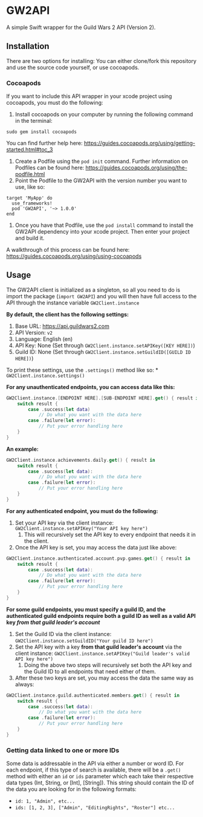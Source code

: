 # GW2API

A simple Swift wrapper for the Guild Wars 2 API (Version 2).

## Installation

There are two options for installing: You can either clone/fork this repository and use the source code yourself, or use cocoapods. 

### Cocoapods

If you want to include this API wrapper in your xcode project using cocoapods, you must do the following:
1. Install cocoapods on your computer by running the following command in the terminal:
```
sudo gem install cocoapods
```
You can find further help here: https://guides.cocoapods.org/using/getting-started.html#toc_3
1. Create a Podfile using the `pod init` command. Further information on Podfiles can be found here: https://guides.cocoapods.org/using/the-podfile.html
1. Point the Podfile to the GW2API with the version number you want to use, like so:
```
target 'MyApp' do
  use_frameworks!
  pod 'GW2API', '~> 1.0.0'
end
```
1. Once you have that Podfile, use the `pod install` command to install the GW2API dependency into your xcode project. Then enter your project and build it.

A walkthrough of this process can be found here: https://guides.cocoapods.org/using/using-cocoapods


## Usage

The GW2API client is initialized as a singleton, so all you need to do is import the package (`import GW2API`) and you will then have full access to the API through the instance variable `GW2Client.instance`

**By default, the client has the following settings:**
1. Base URL: https://api.guildwars2.com
1. API Version: `v2`
1. Language: English (en)
1. API Key: None (Set through `GW2Client.instance.setAPIKey([KEY HERE])`)
1. Guild ID: None (Set through `GW2Client.instance.setGuildID([GUILD ID HERE])`)

To print these settings, use the `.settings()` method like so:
    * `GW2Client.instance.settings()`

**For any unauthenticated endpoints, you can access data like this:**
```swift
GW2Client.instance.[ENDPOINT HERE].[SUB-ENDPOINT HERE].get() { result in
    switch result {
        case .success(let data)
            // Do what you want with the data here
        case .failure(let error):
            // Put your error handling here
    }
}
```

**An example:**
```swift
GW2Client.instance.achievements.daily.get() { result in
    switch result {
        case .success(let data):
            // Do what you want with the data here
        case .failure(let error):
            // Put your error handling here
    }
}
```

**For any authenticated endpoint, you must do the following:**
1. Set your API key via the client instance: `GW2Client.instance.setAPIKey("Your API key here")`
    1. This will recursively set the API key to every endpoint that needs it in the client.
1. Once the API key is set, you may access the data just like above:

```swift
GW2Client.instance.authenticated.account.pvp.games.get() { result in
    switch result {
        case .success(let data):
            // Do what you want with the data here
        case .failure(let error):
            // Put your error handling here
    }
}
```

**For some guild endpoints, you must specify a guild ID, and the authenticated guild endpoints require both a guild ID as well as a valid API key _from that guild leader's account_**
1. Set the Guild ID via the client instance: `GW2Client.instance.setGuildID("Your guild ID here")`
1. Set the API key with a key **from that guild leader's account** via the client instance: `GW2Client.instance.setAPIKey("Guild leader's valid API key here")`
    1. Doing the above two steps will recursively set both the API key and the Guild ID to all endpoints that need either of them.
1. After these two keys are set,  you may access the data the same way as always:

```swift
GW2Client.instance.guild.authenticated.members.get() { result in
    switch result {
        case .success(let data):
            // Do what you want with the data here
        case .failure(let error):
            // Put your error handling here
    }
}
```

### Getting data linked to one or more IDs

Some data is addressable in the API via either a number or word ID. For each endpoint, if this type of search is available, there will be a `.get()` method with either an `id` or `ids` parameter which each take their respective data types (Int, String, or [Int], [String]). This string should contain the ID of the data you are looking for in the following formats:

* `id: 1, "Admin", etc...`
* `ids: [1, 2, 3], ["Admin", "EditingRights", "Roster"] etc...`
